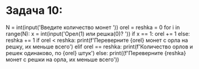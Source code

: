 # Задача 10: 
N = int(input('Введите количество монет '))
orel = reshka = 0
for i in range(N):
    x = int(input('Орел(1) или решка(0)? '))
    if x == 1:
        orel += 1
    else:
        reshka += 1
if orel < reshka:
    print(f'Переверните {orel} монет с орла на решку, их меньше всего')
elif orel == reshka:
    print(f'Количество орлов и решек одинаково, по {orel} штук')
else:
    print((f'Переверните {reshka} монет с решки на орла, их меньше всего'))
